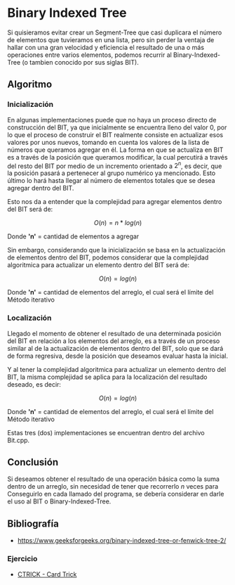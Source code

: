 # Binary Indexed Tree

Si quisieramos evitar crear un Segment-Tree que casi duplicara el número de elementos que tuvieramos en una lista, pero sin perder la ventaja de hallar con una gran velocidad y eficiencia el resultado de una o más operaciones entre varios elementos, podemos recurrir al Binary-Indexed-Tree (o tambien conocido por sus siglas BIT).

## Algoritmo

### Inicialización

En algunas implementaciones puede que no haya un proceso directo de construcción del BIT, ya que inicialmente se encuentra lleno del valor 0, por lo que el proceso de construir el BIT realmente consiste en actualizar esos valores por unos nuevos, tomando en cuenta los valores de la lista de números que queramos agregar en él. La forma en que se actualiza en BIT es a través de la posición que queramos modificar, la cual percutirá a través del resto del BIT por medio de un incremento orientado a $2^n$, es decir, que la posición pasará a pertenecer al grupo numérico ya mencionado. Esto último lo hará hasta llegar al número de elementos totales que se desea agregar dentro del BIT.

Esto nos da a entender que la complejidad para agregar elementos dentro del BIT será de:

$$O(n) = n*log(n)$$

Donde **'n'** = cantidad de elementos a agregar

Sin embargo, considerando que la inicialización se basa en la actualización de elementos dentro del BIT, podemos considerar que la complejidad algoritmica para actualizar un elemento dentro del BIT será de:

$$O(n) = log(n)$$

Donde **'n'** = cantidad de elementos del arreglo, el cual será el límite del Método iterativo

### Localización

Llegado el momento de obtener el resultado de una determinada posición del BIT en relación a los elementos del arreglo, es a través de un proceso similar al de la actualización de elementos dentro del BIT, solo que se dará de forma regresiva, desde la posición que deseamos evaluar hasta la inicial.

Y al tener la complejidad algoritmica para actualizar un elemento dentro del BIT, la misma complejidad se aplica para la localización del resultado deseado, es decir:

$$O(n) = log(n)$$

Donde **'n'** = cantidad de elementos del arreglo, el cual será el límite del Método iterativo

Estas tres (dos) implementaciones se encuentran dentro del archivo Bit.cpp.

## Conclusión

Si deseamos obtener el resultado de una operación básica como la suma dentro de un arreglo, sin necesidad de tener que recorrerlo $n$ veces para Conseguirlo en cada llamado del programa, se debería considerar en darle el uso al BIT o Binary-Indexed-Tree.

## Bibliografía

* https://www.geeksforgeeks.org/binary-indexed-tree-or-fenwick-tree-2/

### Ejercicio

* [CTRICK - Card Trick](https://www.spoj.com/problems/CTRICK/)
